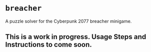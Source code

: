 # `breacher`
A puzzle solver for the Cyberpunk 2077 breacher minigame.

## This is a work in progress. Usage Steps and Instructions to come soon.
